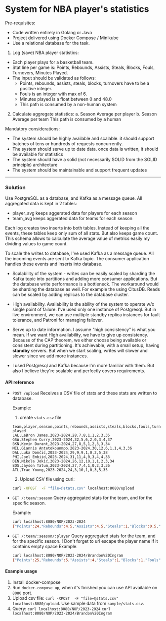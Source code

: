 # System for NBA player's statistics

Pre-requisites:
- Code written entirely in Golang or Java
- Project delivered using Docker Compose / Minikube
-  Use a relational database for the task.

1. Log (save) NBA player statistics:
- Each player plays for a basketball team.
- Stat line per game is: Points, Rebounds, Assists, Steals, Blocks, Fouls, Turnovers, Minutes Played.
- The input should be validated as follows:
    - Points, rebounds, assists, steals, blocks, turnovers have to be a positive integer.
    - Fouls is an integer with max of 6.
    - Minutes played is a float between 0 and 48.0
    - This path is consumed by a non-human system

2. Calculate aggregate statistics:
a. Season Average per player
b. Season Average per team
This path is consumed by a human

Mandatory considerations:
- The system should be highly available and scalable: it should support batches of tens or hundreds of requests concurrently.
- The system should serve up to date data. once data is written, it should be available for statistics
- The system should have a solid (not necessarily SOLID from the SOLID principle) architecture
- The system should be maintainable and support frequent updates

---


### Solution

Use PostgreSQL as a database, and Kafka as a message queue.
All aggregated data is kept in 2 tables:
- player_avg keeps aggerated data for players for each season
- team_avg keeps aggerated data for teams for each season

Each log creates two inserts into both tables. Instead of keeping all the events, these tables keep only sum of all stats.
But also keeps game count. This schema allows to calculate the average value of metrics easily my dividing values to game count. 

To scale the writes to database, I've used Kafka as a message queue. All the incoming events are sent to Kafka topic.
The consumer application handles these events and inserts into database.


* Scalability of the system - writes can be easily scaled by sharding the Kafka topic into partitions and adding more consumer
applications. But the database write performance is a bottleneck. The workaround would be sharding the database as well. For example
the using CitusDB. Reads can be scaled by adding replicas to the database cluster.

* High availability. Availability is the ability of the system to operate w/o single point of failure. I've used only one instance of
Postgresql. But in live environment, we can use multiple standby replica instances for fault tolerance, and Patroni for managing failover.

* Serve up to date information. I assume "high consistency" is what you mean. If we want High availability, we have to give up
consistency. Because of the CAP theorem, we either choose being available or consistent during partitioning.
It's achievable, with a small setup, having __standby__ servers. But when we start scaling, writes will slower and slower since
we add more instances.

* I used Postgresql and Kafka because I'm more familiar with them. But also I believe they're scalable and perfectly covers requirements.

#### API reference

- `POST /upload`
   Receives a CSV file of stats and these stats are written to database.

   Example:

   1. create `stats.csv` file
   ```
   team,player,season,points,rebounds,assists,steals,blocks,fouls,turnovers,minutes played
   LAL,LeBron James,2023-2024,28,7,8,1,1,2,3,35
   GSW,Stephen Curry,2023-2024,32,5,6,2,0,3,4,37
   BKN,Kevin Durant,2023-2024,27,8,5,1,2,3,3,34
   MIL,Giannis Antetokounmpo,2023-2024,30,12,6,1,1,4,3,36
   DAL,Luka Dončić,2023-2024,29,9,9,1,0,2,5,38
   PHI,Joel Embiid,2023-2024,31,11,4,0,3,4,4,33
   DEN,Nikola Jokić,2023-2024,26,12,10,1,1,2,3,34
   BOS,Jayson Tatum,2023-2024,27,7,4,1,0,2,3,36
   ATL,Trae Young,2023-2024,24,3,10,1,0,3,5,35
   ```

   2. Upload CSV file using curl:
   ```bash
   curl -XPOST  -F "file=@stats.csv" localhost:8080/upload
   ```


- `GET /:team/:season`
   Query aggregated stats for the team, and for the specific season.

   Example:
   ```bash
   curl localhost:8080/NOP/2023-2024
   {"Points":24,"Rebounds":4.5,"Assists":4.5,"Steals":1,"Blocks":0.5,"Fouls":3,"Turnovers":2.5,"MinutesPlayed":51.75}
   ```

- `GET /:team/:season/:player`
   Query aggregated stats for the team, and for the specific season.
   ! Don't forget to url escape the player name if it contains empty space
   Example:
   ```bash
   curl localhost:8080/NOP/2023-2024/Brandon%20Ingram
   {"Points":25,"Rebounds":5,"Assists":4,"Steals":1,"Blocks":1,"Fouls":3,"Turnovers":2,"MinutesPlayed":51}
   ```



####  Example usage

1. Install docker-compose
2. Run `docker-compose up`, when it's finished you can use API available on `8080` port.
3. Upload csv file: `curl -XPOST  -F "file=@stats.csv" localhost:8080/upload`. Use sample data from `sample/stats.csv`.
4. Query:
  `curl localhost:8080/NOP/2023-2024`
  `curl localhost:8080/NOP/2023-2024/Brandon%20Ingram`
